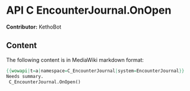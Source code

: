 # API C EncounterJournal.OnOpen

**Contributor:** KethoBot

## Content

The following content is in MediaWiki markdown format:

```mediawiki
{{wowapi|t=a|namespace=C_EncounterJournal|system=EncounterJournal}}
Needs summary.
 C_EncounterJournal.OnOpen()
```